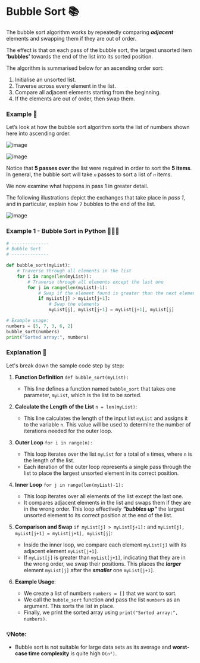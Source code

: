 # Bubble Sort 📚 
The bubble sort algorithm works by repeatedly comparing _**adjacent**_ elements and swapping them if they are out of order. 

The effect is that on each pass of the bubble sort, the largest unsorted item **‘bubbles’** towards the end of the list into its sorted position.

The algorithm is summarised below for an ascending order sort:
1. Initialise an unsorted list.
2. Traverse across every element in the list.
3. Compare all adjacent elements starting from the beginning.
4. If the elements are out of order, then swap them.

### Example 📝
Let’s look at how the bubble sort algorithm sorts the list of numbers shown here into ascending order.

![image](https://github.com/ross-bish/Algorithms/assets/83789503/e0a91bcc-af50-493e-a026-fbc54664d340)

![image](https://github.com/ross-bish/Algorithms/assets/83789503/f59391ef-e69e-4252-b8e4-4bc19f53750d)

Notice that **5 passes over** the list were required in order to sort the **5 items**. In general, the bubble sort will take ``𝑛`` passes to sort a list of ``𝑛`` items.

We now examine what happens in pass 1 in greater detail. 

The following illustrations depict the exchanges that take place in _pass 1_, and in particular, explain how ``7`` bubbles to the end of the list.

![image](https://github.com/ross-bish/Algorithms/assets/83789503/3c30a60a-f118-4068-8461-6c5e1f9e10d2)


### Example 1 - Bubble Sort in Python 👨🏽‍💻

````python
# --------------
# Bubble Sort
# --------------

def bubble_sort(myList):
    # Traverse through all elements in the list
    for i in range(len(myList)):
        # Traverse through all elements except the last one
        for j in range(len(myList)-1):
            # Swap if the element found is greater than the next element
            if myList[j] > myList[j+1]:
                # Swap the elements
                myList[j], myList[j+1] = myList[j+1], myList[j]

# Example usage:
numbers = [5, 7, 3, 6, 2]
bubble_sort(numbers)
print("Sorted array:", numbers)
````

### Explanation 📝 
Let's break down the sample code step by step:

1. **Function Definition** `def bubble_sort(myList):`
   - This line defines a function named `bubble_sort` that takes one parameter, `myList`, which is the list to be sorted.

2. **Calculate the Length of the List** `n = len(myList)`:
   - This line calculates the length of the input list `myList` and assigns it to the variable `n`. This value will be used to determine the number of iterations needed for the outer loop.

3. **Outer Loop** `for i in range(n):`
   - This loop iterates over the list `myList` for a total of `n` times, where `n` is the length of the list.
   - Each iteration of the outer loop represents a single pass through the list to place the largest unsorted element in its correct position.

4. **Inner Loop** `for j in range(len(myList)-1):`
   - This loop iterates over all elements of the list except the last one.
   - It compares adjacent elements in the list and swaps them if they are in the wrong order. This loop effectively _**"bubbles up"**_ the largest unsorted element to its correct position at the end of the list.

5. **Comparison and Swap** `if myList[j] > myList[j+1]:` and `myList[j], myList[j+1] = myList[j+1], myList[j]`:
   - Inside the inner loop, we compare each element `myList[j]` with its adjacent element `myList[j+1]`.
   - If `myList[j]` is greater than `myList[j+1]`, indicating that they are in the wrong order, we swap their positions. This places the _**larger**_ element `myList[j]` after the _**smaller**_ one `myList[j+1]`.

6. **Example Usage**:
   - We create a list of numbers `numbers = []` that we want to sort.
   - We call the `bubble_sort` function and pass the list `numbers` as an argument. This sorts the list in place.
   - Finally, we print the sorted array using `print("Sorted array:", numbers)`.

### 💡Note:
- Bubble sort is not suitable for large data sets as its average and **worst-case time complexity** is quite high `O(n²)`.
